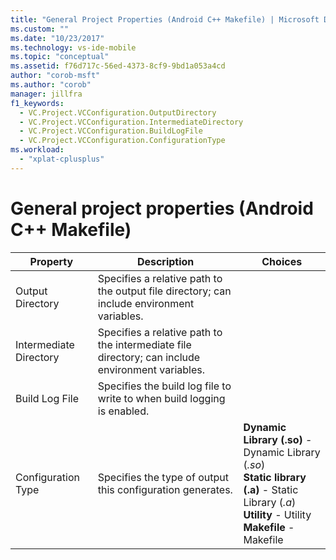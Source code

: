 ```yaml
---
title: "General Project Properties (Android C++ Makefile) | Microsoft Docs"
ms.custom: ""
ms.date: "10/23/2017"
ms.technology: vs-ide-mobile
ms.topic: "conceptual"
ms.assetid: f76d717c-56ed-4373-8cf9-9bd1a053a4cd
author: "corob-msft"
ms.author: "corob"
manager: jillfra
f1_keywords:
  - VC.Project.VCConfiguration.OutputDirectory
  - VC.Project.VCConfiguration.IntermediateDirectory
  - VC.Project.VCConfiguration.BuildLogFile
  - VC.Project.VCConfiguration.ConfigurationType
ms.workload:
  - "xplat-cplusplus"
---
```


# General project properties (Android C++ Makefile)

Property | Description | Choices
--- | ---| ---
Output Directory | Specifies a relative path to the output file directory; can include environment variables.
Intermediate Directory | Specifies a relative path to the intermediate file directory; can include environment variables.
Build Log File | Specifies the build log file to write to when build logging is enabled.
Configuration Type | Specifies the type of output this configuration generates. | **Dynamic Library (.so)** - Dynamic Library (*.so*)<br>**Static library (.a)** - Static Library (*.a*)<br>**Utility** - Utility<br>**Makefile** - Makefile<br>
